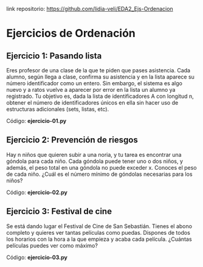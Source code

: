 link repositorio: https://github.com/lidia-veli/EDA2_Ejs-Ordenacion

# Ejercicios de Ordenación

## Ejercicio 1: Pasando lista
Eres profesor de una clase de la que te piden que pases asistencia. Cada alumno, según llega a clase, confirma su asistencia y en la lista aparece su número identificador como un entero. Sin embargo, el sistema es algo nuevo y a ratos vuelve a aparecer por error en la lista un alumno ya registrado. Tu objetivo es, dada la lista de identificadores A con longitud n, obtener el número de identificadores únicos en ella sin hacer uso de estructuras adicionales (sets, listas, etc).  
  
Código: **ejercicio-01.py**


## Ejercicio 2: Prevención de riesgos
Hay n niños que quieren subir a una noria, y tu tarea es encontrar una góndola para cada niño. Cada góndola puede tener uno o dos niños, y además, el peso total en una góndola no puede exceder x. Conoces el peso de cada niño. ¿Cuál es el número mínimo de góndolas necesarias para los niños?  

Código: **ejercicio-02.py**


## Ejercicio 3: Festival de cine
Se está dando lugar el Festival de Cine de San Sebastián. Tienes el abono completo y quieres ver tantas películas como puedas. Dispones de todos los horarios con la hora a la que empieza y acaba cada película. ¿Cuántas películas puedes ver como máximo?  

Código: **ejercicio-03.py**
